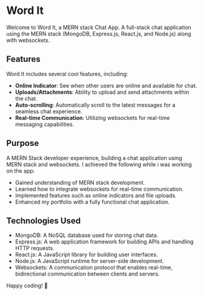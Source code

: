 # Word It

Welcome to Word It, a MERN stack Chat App. A full-stack chat application using the MERN stack (MongoDB, Express.js, React.js, and Node.js) along with websockets.

## Features

Word It includes several cool features, including:

- **Online Indicator**: See when other users are online and available for chat.
- **Uploads/Attachments**: Ability to upload and send attachments within the chat.
- **Auto-scrolling**: Automatically scroll to the latest messages for a seamless chat experience.
- **Real-time Communication**: Utilizing websockets for real-time messaging capabilities.

## Purpose

A MERN Stack developer experience, building a chat application using MERN stack and websockets. I achieved the following while i was working on the app:

- Gained understanding of MERN stack development.
- Learned how to integrate websockets for real-time communication.
- Implemented features such as online indicators and file uploads.
- Enhanced my portfolio with a fully functional chat application.

## Technologies Used

- MongoDB: A NoSQL database used for storing chat data.
- Express.js: A web application framework for building APIs and handling HTTP requests.
- React.js: A JavaScript library for building user interfaces.
- Node.js: A JavaScript runtime for server-side development.
- Websockets: A communication protocol that enables real-time, bidirectional communication between clients and servers.

Happy coding! 🚀
